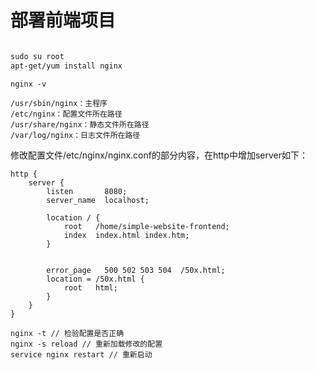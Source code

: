 # 部署前端项目

```txt

sudo su root
apt-get/yum install nginx
```

```
nginx -v
```

```
/usr/sbin/nginx：主程序
/etc/nginx：配置文件所在路径
/usr/share/nginx：静态文件所在路径
/var/log/nginx：日志文件所在路径
```

 修改配置文件/etc/nginx/nginx.conf的部分内容，在http中增加server如下： 

```
http {
    server {
        listen       8080;
        server_name  localhost;

        location / {
            root   /home/simple-website-frontend;
            index  index.html index.htm;
        }

 
        error_page   500 502 503 504  /50x.html;
        location = /50x.html {
            root   html;
        }
    }
}

```

```
nginx -t // 检验配置是否正确
nginx -s reload // 重新加载修改的配置
service nginx restart // 重新启动
```


